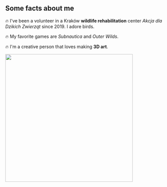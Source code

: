 ## Some facts about me

🔥 I've been a volunteer in a Kraków **wildlife rehabilitation** center _Akcja dla Dzikich Zwierząt_ since 2019. I adore birds.

🔥 My favorite games are _Subnautica_ and _Outer Wilds_.

🔥 I'm a creative person that loves making **3D art**.

<img src="https://github.com/PolishCrow23/PolishCrow23/assets/139121607/ee81f925-1bb6-4d9f-be32-248d483605d1" width="400">

<!--
**PolishCrow23/PolishCrow23** is a ✨ _special_ ✨ repository because its `README.md` (this file) appears on your GitHub profile.

Here are some ideas to get you started:

- 🔭 I’m currently working on ...
- 🌱 I’m currently learning ...
- 👯 I’m looking to collaborate on ...
- 🤔 I’m looking for help with ...
- 💬 Ask me about ...
- 📫 How to reach me: ...
- 😄 Pronouns: ...
- ⚡ Fun fact: ...
-->
